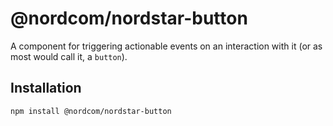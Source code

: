 # @nordcom/nordstar-button

A component for triggering actionable events on an interaction with it (or as most would call it, a `button`).

## Installation

```sh
npm install @nordcom/nordstar-button
```
